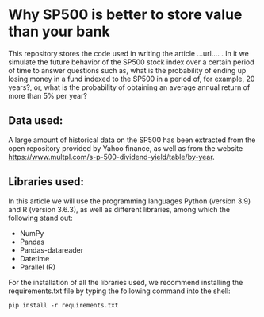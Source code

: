 # Why SP500 is better to store value than your bank
This repository stores the code used in writing the article ...url.... . In it we simulate the future behavior of the SP500 stock index over a certain period of time to answer questions such as, what is the probability of ending up losing money in a fund indexed to the SP500 in a period of, for example, 20 years?, or, what is the probability of obtaining an average annual return of more than 5% per year?

## Data used:

A large amount of historical data on the SP500 has been extracted from the open repository provided by Yahoo finance, as well as from the website https://www.multpl.com/s-p-500-dividend-yield/table/by-year.

## Libraries used:

In this article we will use the programming languages Python (version 3.9) and R (version 3.6.3), as well as different libraries, among which the following stand out:

- NumPy
- Pandas
- Pandas-datareader
- Datetime
- Parallel (R)

For the installation of all the libraries used, we recommend installing the requirements.txt file by typing the following command into the shell:

```
pip install -r requirements.txt
```
